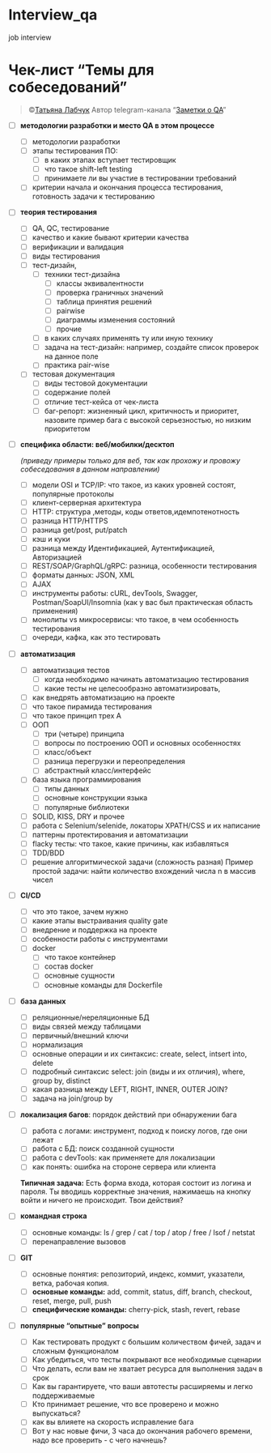 # Interview_qa
job interview
# Чек-лист “Темы для собеседований”

> ©[Татьяна Лабчук](https://www.linkedin.com/in/tlabchuk/)
Автор telegram-канала “[Заметки о QA](https://t.me/notes_about_QA)”
> 
- [ ]  **методологии разработки и место QA в этом процессе**
    - [ ]  методологии разработки
    - [ ]  этапы тестирования ПО:
        - [ ]  в каких этапах вступает тестировщик
        - [ ]  что такое shift-left testing
        - [ ]  принимаете ли вы участие в тестировании требований
    - [ ]  критерии начала и окончания процесса тестирования, готовность задачи к тестированию
- [ ]  **теория тестирования**
    - [ ]  QA, QC, тестирование
    - [ ]  качество и какие бывают критерии качества
    - [ ]  верификации и валидация
    - [ ]  виды тестирования
    - [ ]  тест-дизайн,
        - [ ]  техники тест-дизайна
            - [ ]  классы эквивалентности
            - [ ]  проверка граничных значений
            - [ ]  таблица принятия решений
            - [ ]  pairwise
            - [ ]  диаграммы изменения состояний
            - [ ]  прочие
        - [ ]  в каких случаях применять ту или иную технику
        - [ ]  задача на тест-дизайн: например, создайте список проверок на данное поле
        - [ ]  практика pair-wise
    - [ ]  тестовая документация
        - [ ]  виды тестовой документации
        - [ ]  содержание полей
        - [ ]  отличие тест-кейса от чек-листа
        - [ ]  баг-репорт: жизненный цикл, критичность и приоритет, назовите пример бага с высокой серьезностью, но низким приоритетом
- [ ]  **специфика области: веб/мобилки/десктоп**
    
    *(приведу примеры только для веб, так как прохожу и провожу собеседования в данном направлении)*
    
    - [ ]  модели OSI и TCP/IP: что такое, из каких уровней состоят, популярные протоколы
    - [ ]  клиент-серверная архитектура
    - [ ]  HTTP: структура ,методы, коды ответов,идемпотенотность
    - [ ]  разница HTTP/HTTPS
    - [ ]  разница get/post, put/patch
    - [ ]  кэш и куки
    - [ ]  разница между Идентификацией, Аутентификацией, Авторизацией
    - [ ]  REST/SOAP/GraphQL/gRPC: разница, особенности тестирования
    - [ ]  форматы данных: JSON, XML
    - [ ]  AJAX
    - [ ]  инструменты работы: cURL, devTools, Swagger, Postman/SoapUI/Insomnia (как у вас был практическая область применения)
    - [ ]  монолиты vs микросервисы: что такое, в чем особенность тестирования
    - [ ]  очереди, кафка, как это тестировать
- [ ]  **автоматизация**
    - [ ]  автоматизация тестов
        - [ ]  когда необходимо начинать автоматизацию тестирования
        - [ ]  какие тесты не целесообразно автоматизировать,
    - [ ]  как внедрять автоматизацию на проекте
    - [ ]  что такое пирамида тестирования
    - [ ]  что такое принцип трех А
    - [ ]  ООП
        - [ ]  три (четыре) принципа
        - [ ]  вопросы по построению ООП и основных особенностях
        - [ ]  класс/объект
        - [ ]  разница перегрузки и переопределения
        - [ ]  абстрактный класс/интерфейс
    - [ ]  база языка программирования
        - [ ]  типы данных
        - [ ]  основные конструкции языка
        - [ ]  популярные библиотеки
    - [ ]  SOLID, KISS, DRY и прочее
    - [ ]  работа с Selenium/selenide, локаторы XPATH/CSS и их написание
    - [ ]  паттерны протектирования и автоматизации
    - [ ]  flacky тесты: что такое, какие причины, как избавляться
    - [ ]  TDD/BDD
    - [ ]  решение алгоритмической задачи (сложность разная)
    Пример простой задачи: найти количество вхождений числа n в массив чисел
- [ ]  **CI/CD**
    - [ ]  что это такое, зачем нужно
    - [ ]  какие этапы выстраивания quality gate
    - [ ]  внедрение и поддержка на проекте
    - [ ]  особенности работы с инструментами
    - [ ]  docker
        - [ ]  что такое контейнер
        - [ ]  состав docker
        - [ ]  основные сущности
        - [ ]  основные команды для Dockerfile
- [ ]  **база данных**
    - [ ]  реляционные/нереляционные БД
    - [ ]  виды связей между таблицами
    - [ ]  первичный/внешний ключи
    - [ ]  нормализация
    - [ ]  основные операции и их синтаксис: create, select, intsert into, delete
    - [ ]  подробный синтаксис select: join (виды и их отличия), where, group by, distinct
    - [ ]  какая разница между LEFT, RIGHT, INNER, OUTER JOIN?
    - [ ]  задача на join/group by
- [ ]  **локализация багов**: порядок действий при обнаружении бага
    - [ ]  работа с логами: инструмент, подход к поиску логов, где они лежат
    - [ ]  работа с БД: поиск созданной сущности
    - [ ]  работа с devTools: как применяете для локализации
    - [ ]  как понять: ошибка на стороне сервера или клиента
    
    **Типичная задача:** 
    Есть форма входа, которая состоит из логина и пароля. Ты вводишь корректные значения, нажимаешь на кнопку войти и ничего не происходит. Твои действия?
    
- [ ]  **командная строка**
    - [ ]  основные команды: ls / grep / cat / top / atop / free / lsof / netstat
    - [ ]  перенаправление вызовов
- [ ]  **GIT**
    - [ ]  основные понятия: репозиторий, индекс, коммит, указатели, ветка, рабочая копия.
    - [ ]  **основные команды:** add, commit, status, diff, branch, checkout, reset, merge, pull, push
    - [ ]  **специфические команды:** cherry-pick, stash, revert, rebase
- [ ]  **популярные “опытные” вопросы**
    - [ ]  Как тестировать продукт с большим количеством фичей, задач и сложным функционалом
    - [ ]  Как убедиться, что тесты покрывают все необходимые сценарии
    - [ ]  Что делать, если вам не хватает ресурса для выполнения задач в срок
    - [ ]  Как вы гарантируете, что ваши автотесты расширяемы и легко поддерживаемые
    - [ ]  Кто принимает решение, что все проверено и можно выпускаться?
    - [ ]  как вы влияете на скорость исправление бага
    - [ ]  Вот у нас новые фичи, 3 часа до окончания рабочего времени, надо все проверить - с чего начнешь?
